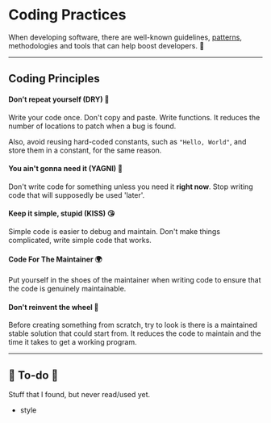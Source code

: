 # Coding Practices

<div class="row row-cols-md-2"><div>

When developing software, there are well-known guidelines, [patterns](../dp/index.md), methodologies and tools that can help boost developers. 🥇
</div><div>
</div></div>

<hr class="sep-both">

## Coding Principles

<div class="row row-cols-md-2"><div>

#### Don’t repeat yourself (DRY) 🎰

Write your code once. Don't copy and paste. Write functions. It reduces the number of locations to patch when a bug is found.

Also, avoid reusing hard-coded constants, such as `"Hello, World"`, and store them in a constant, for the same reason.

#### You ain't gonna need it (YAGNI) 🚮

Don't write code for something unless you need it **right now**. Stop writing code that will supposedly be used 'later'.
</div><div>

#### Keep it simple, stupid (KISS) 😘

Simple code is easier to debug and maintain. Don't make things complicated, write simple code that works.

#### Code For The Maintainer 🌍

Put yourself in the shoes of the maintainer when writing code to ensure that the code is genuinely maintainable.

#### Don't reinvent the wheel 🛞

Before creating something from scratch, try to look is there is a maintained stable solution that could start from. It reduces the code to maintain and the time it takes to get a working program. 
</div></div>

<hr class="sep-both">

## 👻 To-do 👻

Stuff that I found, but never read/used yet.

<div class="row row-cols-md-2"><div>

* style
</div><div>


</div></div>